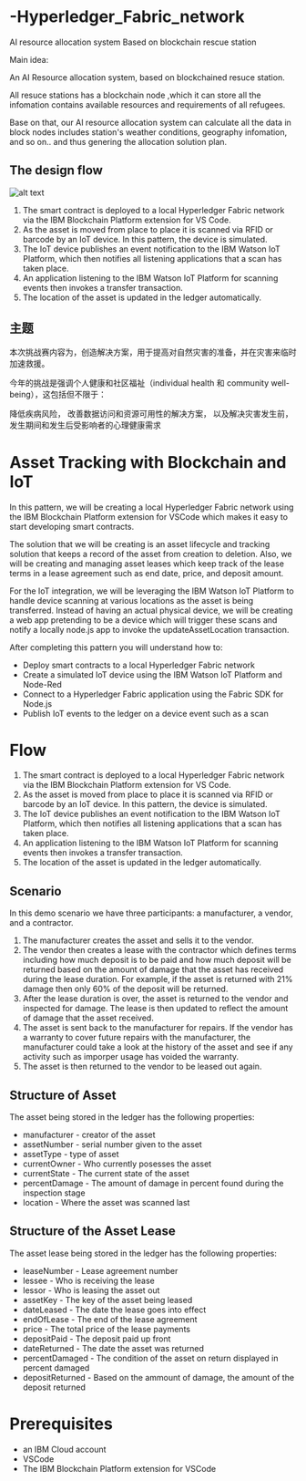 # -Hyperledger_Fabric_network
AI resource allocation system Based on blockchain rescue station

Main idea:

An AI Resource allocation system, based on blockchained resuce station.

All resuce stations has a blockchain node ,which it can store all the infomation contains available resources and requirements of all refugees.

Base on that, our AI resource allocation system can calculate all the data in block nodes includes station's weather conditions, geography infomation, and so on.. and thus genering the allocation solution plan. 

## The design flow
![alt text](https://developer.ibm.com/developer/patterns/build-an-asset-leasing-application-using-blockchain-and-iot/images/flow-v4.png)
1. The smart contract is deployed to a local Hyperledger Fabric network via the IBM Blockchain Platform extension for VS Code.
2. As the asset is moved from place to place it is scanned via RFID or barcode by an IoT device. In this pattern, the device is simulated.
3. The IoT device publishes an event notification to the IBM Watson IoT Platform, which then notifies all listening applications that a scan has taken place.
4. An application listening to the IBM Watson IoT Platform for scanning events then invokes a transfer transaction.
5. The location of the asset is updated in the ledger automatically.
## 主题

本次挑战赛内容为，创造解决方案，用于提高对自然灾害的准备，并在灾害来临时加速救援。

今年的挑战是强调个人健康和社区福祉（individual health 和 community well-being），这包括但不限于：

降低疾病风险，
改善数据访问和资源可用性的解决方案，
以及解决灾害发生前，发生期间和发生后受影响者的心理健康需求

# Asset Tracking with Blockchain and IoT

In this pattern, we will be creating a local Hyperledger Fabric network using the IBM Blockchain Platform extension for VSCode which makes it easy to start developing smart contracts. 

The solution that we will be creating is an asset lifecycle and tracking solution that keeps a record of the asset from creation to deletion. Also, we will be creating and managing asset leases which keep track of the lease terms in a lease agreement such as end date, price, and deposit amount. 

For the IoT integration, we will be leveraging the IBM Watson IoT Platform to handle device scanning at various locations as the asset is being transferred. Instead of having an actual physical device, we will be creating a web app pretending to be a device which will trigger these scans and notify a locally node.js app to invoke the updateAssetLocation transaction.

After completing this pattern you will understand how to:
- Deploy smart contracts to a local Hyperledger Fabric network
- Create a simulated IoT device using the IBM Watson IoT Platform and Node-Red
- Connect to a Hyperledger Fabric application using the Fabric SDK for Node.js
- Publish IoT events to the ledger on a device event such as a scan

# Flow
1. The smart contract is deployed to a local Hyperledger Fabric network via the IBM Blockchain Platform extension for VS Code.
2. As the asset is moved from place to place it is scanned via RFID or barcode by an IoT device. In this pattern, the device is simulated.
3. The IoT device publishes an event notification to the IBM Watson IoT Platform, which then notifies all listening applications that a scan has taken place.
4. An application listening to the IBM Watson IoT Platform for scanning events then invokes a transfer transaction.
5. The location of the asset is updated in the ledger automatically.



## Scenario
In this demo scenario we have three participants: a manufacturer, a vendor, and a contractor. 
1. The manufacturer creates the asset and sells it to the vendor. 
2. The vendor then creates a lease with the contractor which defines terms including how much deposit is to be paid and how much deposit will be returned based on the amount of damage that the asset has received during the lease duration. For example, if the asset is returned with 21% damage then only 60% of the deposit will be returned. 
3. After the lease duration is over, the asset is returned to the vendor and inspected for damage. The lease is then updated to reflect the amount of damage that the asset received.
4. The asset is sent back to the manufacturer for repairs. If the vendor has a warranty to cover future repairs with the manufacturer, the manufacturer could take a look at the history of the asset and see if any activity such as imporper usage has voided the warranty.
5. The asset is then returned to the vendor to be leased out again.


## Structure of Asset

The asset being stored in the ledger has the following properties:

- manufacturer - creator of the asset
- assetNumber - serial number given to the asset
- assetType - type of asset
- currentOwner - Who currently posesses the asset
- currentState - The current state of the asset
- percentDamage - The amount of damage in percent found during the inspection stage
- location - Where the asset was scanned last

## Structure of the Asset Lease

The asset lease being stored in the ledger has the following properties:

- leaseNumber - Lease agreement number
- lessee - Who is receiving the lease
- lessor - Who is leasing the asset out
- assetKey - The key of the asset being leased
- dateLeased - The date the lease goes into effect
- endOfLease - The end of the lease agreement
- price - The total price of the lease payments
- depositPaid - The deposit paid up front
- dateReturned - The date the asset was returned
- percentDamaged - The condition of the asset on return displayed in percent damaged
- depositReturned - Based on the ammount of damage, the amount of the deposit returned

# Prerequisites
- an IBM Cloud account
- VSCode
- The IBM Blockchain Platform extension for VSCode 
